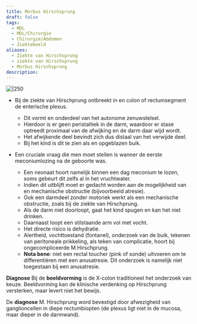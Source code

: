 ```yaml
---
title: Morbus Hirschsprung
draft: false
tags:
  - MDL
  - MDL/Chirurgie
  - Chirurgie/Abdomen
  - Ziektebeeld
aliases:
  - Ziekte van Hirschsprung
  - ziekte van Hirschsprung
  - Morbus Hirschsprung
description: 
---
```



![|250](https://i.imgur.com/69z8msS.png)

- Bij de ziekte van Hirschprung ontbreekt in en colon of rectumsegment de enterische plexus.
	 - Dit vormt en onderdeel van het autonome zenuwstelsel.
	 - Hierdoor is er geen peristaltiek in de darm, waardoor er stase optreedt proximaal van de afwijking en de darm daar wijd wordt.
	 - Het afwijkende deel bevindt zich dus distaal van het verwijde deel.
	 - Bij het kind is dit te zien als en opgeblazen buik.

- Een cruciale vraag die men moet stellen is wanner de eerste meconiumlozing na de geboorte was.
    - Een neonaat hoort namelijk binnen een dag meconium te lozen, soms gebeurt dit zelfs al in het vruchtwater.
    - Indien dit uitblijft moet er gedacht worden aan de mogelijkheid van en mechanische obstructie (bijvoorbeeld atresie). 
    - Ook een darmdeel zonder motoriek werkt als een mechanische obstructie, zoals bij de ziekte van Hirschprung.
    - Als de darm niet doorloopt, gaat het kind spugen en kan het niet drinken.
    - Daarnaast loopt een stilstaande arm vol met vocht.
    - Het directe risico is dehydratie. 
    - Alertheid, vochttoestand (fontanel), onderzoek van de buik, tekenen van peritoneale prikkeling, als teken van complicatie, hoort bij ongecompliceerde M.Hirschprung.
    - **Nota bene**: niet een rectal toucher (pink of sonde) uitvoeren om te differentièren met een anusatresie. Dit onderzoek is namelijk niet toegestaan bij een anusatresie.

**Diagnose**
Bij de **beeldvorming** is de X-colon traditioneel het onderzoek van keuze. 
Beeldvorming kan de klinische verdenking op Hirschprung versterken, maar levert niet het bewijs.

De **diagnose** M. Hirschprung word bevestigd door afwezigheid van ganglioncellen in diepe rectumbiopten (de plexus ligt niet in de mucosa, maar dieper in de darmwand).